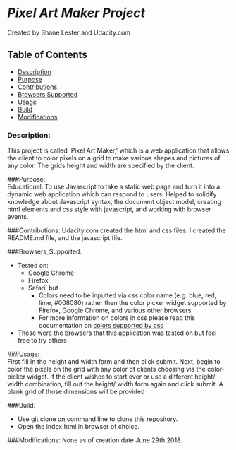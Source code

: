 # *Pixel Art Maker Project*

Created by Shane Lester and Udacity.com

## Table of Contents

- [Description](#description)
- [Purpose](#purpose)
- [Contributions](#contributions)
- [Browsers Supported](#browsers_supported)
- [Usage](#usage)
- [Build](#build)
- [Modifications](#modifications)

### Description: 
This project is called 'Pixel Art Maker,'
which is a web application that allows the client to color pixels 
 on a grid to make various shapes and pictures of any color. 
 The grids height and width are specified by the client. 

###Purpose:     
Educational. To use Javascript to take a static web page and turn it
into a dynamic web application which can respond to users. Helped to 
solidify knowledge about Javascript syntax, the document object model,
creating html elements and css style with javascript, and working with
browser events. 

###Contributions:
Udacity.com created the html and css files. I created the README.md file, and the javascript file. 

###Browsers_Supported:
- Tested on:
	- Google Chrome 
	- Firefox
	- Safari, but
		- Colors need to be inputted via css color name (e.g. blue, red, lime, #008080) rather then the color picker widget supported by Firefox, Google Chrome, and various other browsers
		- For more information on colors in css please read this documentation on [colors supported by css](https://www.w3schools.com/cssref/css_colors.asp)	
- These were the browsers that this application was tested on but feel free to try others


###Usage:       
First fill in the height and width form and then click submit. Next, begin to color the pixels on the grid with any color of clients choosing via the color-picker widget. If the client wishes to start over or use a different height/ width combination, fill out the 
height/ width form again and click submit. A blank grid of those dimensions will be provided 

###Build:
- Use git clone on command line to clone this repository.
- Open the index.html in browser of choice. 

###Modifications:
None as of creation date June 29th 2018.
